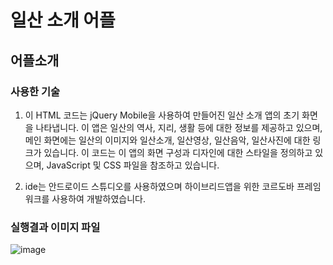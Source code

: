 # 일산 소개 어플


## 어플소개

### 사용한 기술
1. 이 HTML 코드는 jQuery Mobile을 사용하여 만들어진 일산 소개 앱의 초기 화면을 나타냅니다. 이 앱은 일산의 역사, 지리, 생활 등에 대한 정보를 제공하고 있으며, 메인 화면에는 일산의 이미지와 일산소개, 일산영상, 일산음악, 일산사진에 대한 링크가 있습니다. 이 코드는 이 앱의 화면 구성과 디자인에 대한 스타일을 정의하고 있으며, JavaScript 및 CSS 파일을 참조하고 있습니다.

2. ide는 안드로이드 스튜디오를 사용하였으며 하이브리드앱을 위한 코르도바 프레임워크를 사용하여 개발하였습니다.

### 실행결과 이미지 파일


![image](https://user-images.githubusercontent.com/107412414/228899782-8cc57c3c-399c-41a4-bc84-0b6d55bb7ed9.png)
